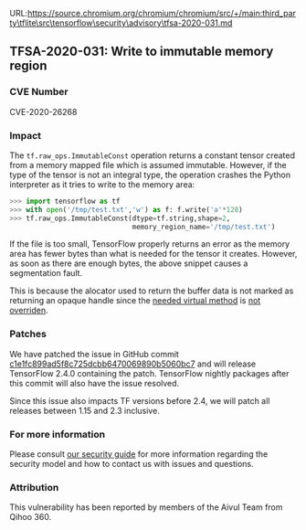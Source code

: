 URL:https://source.chromium.org/chromium/chromium/src/+/main:third_party\tflite\src\tensorflow\security\advisory\tfsa-2020-031.md
## TFSA-2020-031: Write to immutable memory region

### CVE Number
CVE-2020-26268

### Impact
The `tf.raw_ops.ImmutableConst` operation returns a constant tensor created from
a memory mapped file which is assumed immutable. However, if the type of the
tensor is not an integral type, the operation crashes the Python interpreter as
it tries to write to the memory area:

```python
>>> import tensorflow as tf
>>> with open('/tmp/test.txt','w') as f: f.write('a'*128)
>>> tf.raw_ops.ImmutableConst(dtype=tf.string,shape=2,
                              memory_region_name='/tmp/test.txt')
```

If the file is too small, TensorFlow properly returns an error as the memory
area has fewer bytes than what is needed for the tensor it creates. However, as
soon as there are enough bytes, the above snippet causes a segmentation fault.

This is because the alocator used to return the buffer data is not marked as
returning an opaque handle since the [needed virtual
method](https://github.com/tensorflow/tensorflow/blob/c1e1fc899ad5f8c725dcbb6470069890b5060bc7/tensorflow/core/framework/typed_allocator.h#L78-L85)
is [not
overriden](https://github.com/tensorflow/tensorflow/blob/acdf3c04fcfa767ae8d109b9e1f727ef050dba4d/tensorflow/core/kernels/immutable_constant_op.cc).

### Patches

We have patched the issue in GitHub commit
[c1e1fc899ad5f8c725dcbb6470069890b5060bc7](https://github.com/tensorflow/tensorflow/commit/c1e1fc899ad5f8c725dcbb6470069890b5060bc7)
and will release TensorFlow 2.4.0 containing the patch. TensorFlow nightly
packages after this commit will also have the issue resolved.

Since this issue also impacts TF versions before 2.4, we will patch all releases
between 1.15 and 2.3 inclusive.

### For more information
Please consult [our security
guide](https://github.com/tensorflow/tensorflow/blob/master/SECURITY.md) for
more information regarding the security model and how to contact us with issues
and questions.

### Attribution
This vulnerability has been reported by members of the Aivul Team from Qihoo
360.
